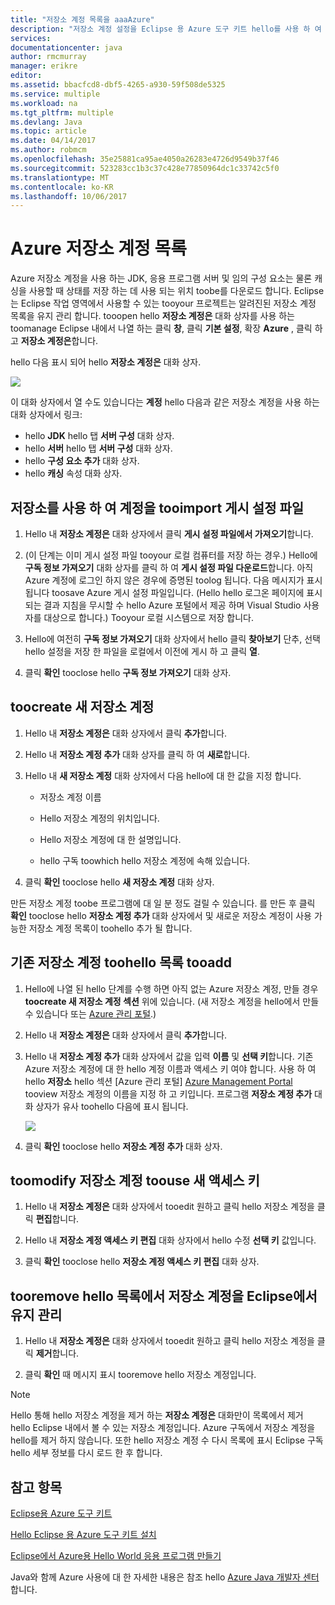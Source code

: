 ```yaml
---
title: "저장소 계정 목록을 aaaAzure"
description: "저장소 계정 설정을 Eclipse 용 Azure 도구 키트 hello를 사용 하 여 관리"
services: 
documentationcenter: java
author: rmcmurray
manager: erikre
editor: 
ms.assetid: bbacfcd8-dbf5-4265-a930-59f508de5325
ms.service: multiple
ms.workload: na
ms.tgt_pltfrm: multiple
ms.devlang: Java
ms.topic: article
ms.date: 04/14/2017
ms.author: robmcm
ms.openlocfilehash: 35e25881ca95ae4050a26283e4726d9549b37f46
ms.sourcegitcommit: 523283cc1b3c37c428e77850964dc1c33742c5f0
ms.translationtype: MT
ms.contentlocale: ko-KR
ms.lasthandoff: 10/06/2017
---
```

# <a name="azure-storage-account-list"></a>Azure 저장소 계정 목록
Azure 저장소 계정을 사용 하는 JDK, 응용 프로그램 서버 및 임의 구성 요소는 물론 캐싱을 사용할 때 상태를 저장 하는 데 사용 되는 위치 toobe를 다운로드 합니다. Eclipse는 Eclipse 작업 영역에서 사용할 수 있는 tooyour 프로젝트는 알려진된 저장소 계정 목록을 유지 관리 합니다. tooopen hello **저장소 계정은** 대화 상자를 사용 하는 toomanage Eclipse 내에서 나열 하는 클릭 **창**, 클릭 **기본 설정**, 확장 **Azure** , 클릭 하 고 **저장소 계정은**합니다.

hello 다음 표시 되어 hello **저장소 계정은** 대화 상자.

![][ic719496]

이 대화 상자에서 열 수도 있습니다는 **계정** hello 다음과 같은 저장소 계정을 사용 하는 대화 상자에서 링크:

* hello **JDK** hello 탭 **서버 구성** 대화 상자.
* hello **서버** hello 탭 **서버 구성** 대화 상자.
* hello **구성 요소 추가** 대화 상자.
* hello **캐싱** 속성 대화 상자.

## <a name="tooimport-your-storage-accounts-using-a-publish-settings-file"></a>저장소를 사용 하 여 계정을 tooimport 게시 설정 파일
1. Hello 내 **저장소 계정은** 대화 상자에서 클릭 **게시 설정 파일에서 가져오기**합니다.

2. (이 단계는 이미 게시 설정 파일 tooyour 로컬 컴퓨터를 저장 하는 경우.) Hello에 **구독 정보 가져오기** 대화 상자를 클릭 하 여 **게시 설정 파일 다운로드**합니다. 아직 Azure 계정에 로그인 하지 않은 경우에 증명된 toolog 됩니다. 다음 메시지가 표시 됩니다 toosave Azure 게시 설정 파일입니다. (Hello hello 로그온 페이지에 표시 되는 결과 지침을 무시할 수 hello Azure 포털에서 제공 하며 Visual Studio 사용자를 대상으로 합니다.) Tooyour 로컬 시스템으로 저장 합니다.

3. Hello에 여전히 **구독 정보 가져오기** 대화 상자에서 hello 클릭 **찾아보기** 단추, 선택 hello 설정을 저장 한 파일을 로컬에서 이전에 게시 하 고 클릭 **열**.

4. 클릭 **확인** tooclose hello **구독 정보 가져오기** 대화 상자.

## <a name="toocreate-a-new-storage-account"></a>toocreate 새 저장소 계정
1. Hello 내 **저장소 계정은** 대화 상자에서 클릭 **추가**합니다.

2. Hello 내 **저장소 계정 추가** 대화 상자를 클릭 하 여 **새로**합니다.

3. Hello 내 **새 저장소 계정** 대화 상자에서 다음 hello에 대 한 값을 지정 합니다.

   * 저장소 계정 이름

   * Hello 저장소 계정의 위치입니다.

   * Hello 저장소 계정에 대 한 설명입니다.

   * hello 구독 toowhich hello 저장소 계정에 속해 있습니다.

4. 클릭 **확인** tooclose hello **새 저장소 계정** 대화 상자.

만든 저장소 계정 toobe 프로그램에 대 일 분 정도 걸릴 수 있습니다. 를 만든 후 클릭 **확인** tooclose hello **저장소 계정 추가** 대화 상자에서 및 새로운 저장소 계정이 사용 가능한 저장소 계정 목록이 toohello 추가 될 합니다.

## <a name="tooadd-an-existing-storage-account-toohello-list"></a>기존 저장소 계정 toohello 목록 tooadd
1. Hello에 나열 된 hello 단계를 수행 하면 아직 없는 Azure 저장소 계정, 만들 경우 **toocreate 새 저장소 계정 섹션** 위에 있습니다. (새 저장소 계정을 hello에서 만들 수 있습니다 또는 [Azure 관리 포털][Azure Management Portal].)

2. Hello 내 **저장소 계정은** 대화 상자에서 클릭 **추가**합니다.

3. Hello 내 **저장소 계정 추가** 대화 상자에서 값을 입력 **이름** 및 **선택 키**합니다. 기존 Azure 저장소 계정에 대 한 hello 계정 이름과 액세스 키 여야 합니다. 사용 하 여 hello **저장소** hello 섹션 [Azure 관리 포털] [ Azure Management Portal] tooview 저장소 계정의 이름을 지정 하 고 키입니다. 프로그램 **저장소 계정 추가** 대화 상자가 유사 toohello 다음에 표시 됩니다.
   
   ![][ic719497]

4. 클릭 **확인** tooclose hello **저장소 계정 추가** 대화 상자.

## <a name="toomodify-a-storage-account-toouse-a-new-access-key"></a>toomodify 저장소 계정 toouse 새 액세스 키
1. Hello 내 **저장소 계정은** 대화 상자에서 tooedit 원하고 클릭 hello 저장소 계정을 클릭 **편집**합니다.

2. Hello 내 **저장소 계정 액세스 키 편집** 대화 상자에서 hello 수정 **선택 키** 값입니다.

3. 클릭 **확인** tooclose hello **저장소 계정 액세스 키 편집** 대화 상자.

## <a name="tooremove-a-storage-account-from-hello-list-maintained-in-eclipse"></a>tooremove hello 목록에서 저장소 계정을 Eclipse에서 유지 관리
1. Hello 내 **저장소 계정은** 대화 상자에서 tooedit 원하고 클릭 hello 저장소 계정을 클릭 **제거**합니다.

2. 클릭 **확인** 때 메시지 표시 tooremove hello 저장소 계정입니다.

> [!NOTE]
> Hello 통해 hello 저장소 계정을 제거 하는 **저장소 계정은** 대화만이 목록에서 제거 hello Eclipse 내에서 볼 수 있는 저장소 계정입니다. Azure 구독에서 저장소 계정을 hello를 제거 하지 않습니다. 또한 hello 저장소 계정 수 다시 목록에 표시 Eclipse 구독 hello 세부 정보를 다시 로드 한 후 합니다.
> 
> 

## <a name="see-also"></a>참고 항목
[Eclipse용 Azure 도구 키트][Azure Toolkit for Eclipse]

[Hello Eclipse 용 Azure 도구 키트 설치][Installing hello Azure Toolkit for Eclipse] 

[Eclipse에서 Azure용 Hello World 응용 프로그램 만들기][Creating a Hello World Application for Azure in Eclipse]

Java와 함께 Azure 사용에 대 한 자세한 내용은 참조 hello [Azure Java 개발자 센터][Azure Java Developer Center]합니다.

<!-- URL List -->

[Azure Java Developer Center]: http://go.microsoft.com/fwlink/?LinkID=699547
[Azure Toolkit for Eclipse]: http://go.microsoft.com/fwlink/?LinkID=699529
[Azure Management Portal]: http://go.microsoft.com/fwlink/?LinkID=512959
[Creating a Hello World Application for Azure in Eclipse]: http://go.microsoft.com/fwlink/?LinkID=699533
[Installing hello Azure Toolkit for Eclipse]: http://go.microsoft.com/fwlink/?LinkId=699546
[What's New in hello Azure Toolkit for Eclipse]: http://go.microsoft.com/fwlink/?LinkID=699552

<!-- IMG List -->

[ic719496]: ./media/azure-toolkit-for-eclipse-azure-storage-account-list/ic719496.png
[ic719497]: ./media/azure-toolkit-for-eclipse-azure-storage-account-list/ic719497.png

<!-- Legacy MSDN URL = https://msdn.microsoft.com/library/azure/dn205108.aspx -->
